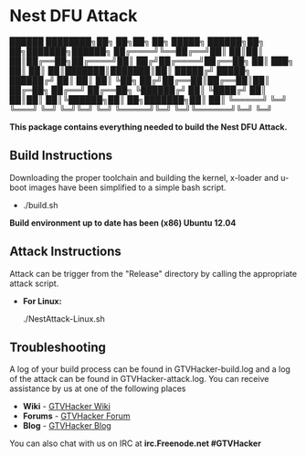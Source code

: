 Nest DFU Attack
==============

  ██████ ████████╗██╗   ██╗██╗  ██╗ █████╗  ██████╗██╗  ██╗███████╗██████╗ 
 ██╔════╝╚══██╔══╝██║   ██║██║  ██║██╔══██╗██╔════╝██║ ██╔╝██╔════╝██╔══██╗
 ██║  ███╗  ██║   ██║   ██║███████║███████║██║     █████╔╝ █████╗  ██████╔╝
 ██║   ██║  ██║   ╚██╗ ██╔╝██╔══██║██╔══██║██║     ██╔═██╗ ██╔══╝  ██╔══██╗
 ╚██████╔╝  ██║    ╚████╔╝ ██║  ██║██║  ██║╚██████╗██║  ██╗███████╗██║  ██║
  ╚═════╝   ╚═╝     ╚═══╝  ╚═╝  ╚═╝╚═╝  ╚═╝ ╚═════╝╚═╝  ╚═╝╚══════╝╚═╝  ╚═╝
                                                                            
**This package contains everything needed to build the Nest DFU Attack.**

Build Instructions
--------------
Downloading the proper toolchain and building the kernel, x-loader and u-boot images have been simplified to a simple bash script.

- ./build.sh

**Build environment up to date has been  (x86) Ubuntu 12.04**

Attack Instructions
--------------
Attack can be trigger from the "Release" directory by calling the appropriate attack script.

- **For Linux:**

    ./NestAttack-Linux.sh

Troubleshooting
--------------
A log of your build process can be found in GTVHacker-build.log and a log of the attack can be found in GTVHacker-attack.log. You can receive assistance by us at one of the following places

- **Wiki** - [GTVHacker Wiki](http://wiki.gtvhacker.com)
- **Forums** - [GTVHacker Forum](http://forum.gtvhacker.com )
- **Blog** - [GTVHacker Blog](http://blog.gtvhacker.com)

You can also chat with us on IRC at **irc.Freenode.net #GTVHacker**
